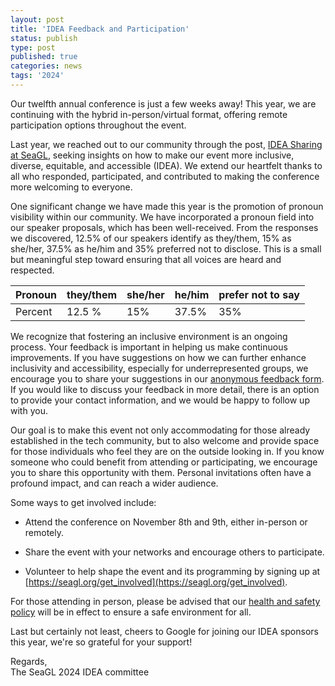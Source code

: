 ```yaml
---
layout: post
title: 'IDEA Feedback and Participation'
status: publish
type: post
published: true
categories: news
tags: '2024'
---
```


Our twelfth annual conference is just a few weeks away! This year, we are continuing with the hybrid in-person/virtual format, offering remote participation options throughout the event.

Last year, we reached out to our community through the post, [IDEA Sharing at SeaGL](https://seagl.org/news/2023/10/23/IDEA-Sharing-at-SeaGL), seeking insights on how to make our event more inclusive, diverse, equitable, and accessible (IDEA). We extend our heartfelt thanks to all who responded, participated, and contributed to making the conference more welcoming to everyone.

One significant change we have made this year is the promotion of pronoun visibility within our community. We have incorporated a pronoun field into our speaker proposals, which has been well-received. From the responses we discovered, 12.5% of our speakers identify as they/them, 15% as she/her, 37.5% as he/him and 35% preferred not to disclose. This is a small but meaningful step toward ensuring that all voices are heard and respected.

|Pronoun | they/them | she/her | he/him | prefer not to say
|--- | --- | --- | --- | ---
| Percent | 12.5 % | 15% | 37.5% | 35% 

We recognize that fostering an inclusive environment is an ongoing process. Your feedback is important in helping us make continuous improvements. If you have suggestions on how we can further enhance inclusivity and accessibility, especially for underrepresented groups, we encourage you to share your suggestions in our [anonymous feedback form](https://seagl.org/IDEA_suggestions). If you would like to discuss your feedback in more detail, there is an option to provide your contact information, and we would be happy to follow up with you.

Our goal is to make this event not only accommodating for those already established in the tech community, but to also welcome and provide space for those individuals who feel they are on the outside looking in. If you know someone who could benefit from attending or participating, we encourage you to share this opportunity with them. Personal invitations often have a profound impact, and can reach a wider audience.

Some ways to get involved include:

- Attend the conference on November 8th and 9th, either in-person or remotely.

- Share the event with your networks and encourage others to participate.

- Volunteer to help shape the event and its programming by signing up at [https://seagl.org/get_involved](https://seagl.org/get_involved).

For those attending in person, please be advised that our [health and safety policy](https://seagl.org/health_and_safety_policy) will be in effect to ensure a safe environment for all.

Last but certainly not least, cheers to Google for joining our IDEA sponsors this year, we're so grateful for your support!

Regards,  
The SeaGL 2024 IDEA committee
